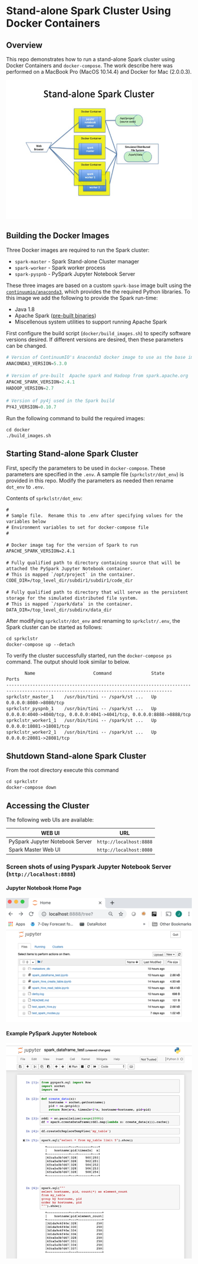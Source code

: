 # Stand-alone Spark Cluster Using Docker Containers

## Overview

This repo demonstrates how to run a stand-alone Spark cluster using Docker Containers and `docker-compose`.  The work describe here was performed on a MacBook Pro (MacOS 10.14.4) and Docker for Mac (2.0.0.3).

![Architecture Overview](./images/architecture_slide.jpg)


## Building the Docker Images
Three Docker images are required to run the Spark cluster:
* `spark-master` - Spark Stand-alone Cluster manager
* `spark-worker` - Spark worker process
* `spark-pyspnb` - PySpark Jupyter Notebook Server

These three images are based on a custom `spark-base` image built using the [`continuumio/anaconda3`](https://hub.docker.com/r/continuumio/anaconda3/), which provides the the required Python libraries.  To this image we add the following to provide the Spark run-time:
* Java 1.8
* Apache Spark ([pre-built binaries](https://spark.apache.org/downloads.html))
* Miscellenous system utilities to support running Apache Spark

First configure the build script (`docker/build_images.sh`) to specify software versions desired.  If different versions are desired, then these parameters can be changed.
```python
# Version of ContinuumIO's Anaconda3 docker image to use as the base image 
ANACONDA3_VERSION=5.3.0

# Version of pre-built  Apache spark and Hadoop from spark.apache.org
APACHE_SPARK_VERSION=2.4.1
HADOOP_VERSION=2.7

# Version of py4j used in the Spark build
PY4J_VERSION=0.10.7
```

Run the following command to build the required images:
```
cd docker
./build_images.sh
```

## Starting Stand-alone Spark Cluster
First, specify the parameters to be used in `docker-compose`.  These parameters are specified in the `.env`.  A sample file (`sprkclstr/dot_env`) is provided in this repo.  Modify the parameters as needed then rename `dot_env` to `.env`.

Contents of `sprkclstr/dot_env`:
```
#
# Sample file.  Rename this to .env after specifying values for the variables below
# Environment variables to set for docker-compose file
#

# Docker image tag for the version of Spark to run
APACHE_SPARK_VERSION=2.4.1

# Fully qualified path to directory containing source that will be attached the PySpark Jupyter Notebook container.
# This is mapped `/opt/project` in the container.
CODE_DIR=/top_level_dir/subdir1/subdir1/code_dir

# Fully qualified path to directory that will serve as the persistent storage for the simulated distributed file system.
# This is mapped `/spark/data` in the container.
DATA_DIR=/top_level_dir/subdirx/data_dir
```

After modifying `sprkclstr/dot_env` and renaming to `sprkclstr/.env`, the Spark cluster can be started as follows:
```
cd sprkclstr
docker-compose up --detach
```

To verify the cluster successfully started, run the `docker-compose ps` command.  The output should look similar to below.  
```
       Name                      Command               State                                   Ports                                 
-------------------------------------------------------------------------------------------------------------------------------------
sprkclstr_master_1    /usr/bin/tini -- /spark/st ...   Up      0.0.0.0:8080->8080/tcp                                                
sprkclstr_pyspnb_1    /usr/bin/tini -- /spark/st ...   Up      0.0.0.0:4040->4040/tcp, 0.0.0.0:4041->4041/tcp, 0.0.0.0:8888->8888/tcp
sprkclstr_worker1_1   /usr/bin/tini -- /spark/st ...   Up      0.0.0.0:18081->18081/tcp                                              
sprkclstr_worker2_1   /usr/bin/tini -- /spark/st ...   Up      0.0.0.0:28081->28081/tcp 
```

## Shutdown Stand-alone Spark Cluster
From the root directory execute this command
```
cd sprkclstr
docker-compose down
```

## Accessing the Cluster
The following web UIs are available:

|WEB UI|URL|
|------|---|
|PySpark Jupyter Notebook Server|`http://localhost:8888`|
|Spark Master Web UI|`http://localhost:8080`|



### Screen shots of using Pyspark Jupyter Notebook Server (`http://localhost:8888`)
#### Jupyter Notebook Home Page
![PySpark Jupyter Notebook Home Page](./images/jupyter_notebook_home_page.png)

#### Example PySpark Jupyter Notebook
![PySpark Jupyter Notebook Example](./images/jupyter_notebook_example.png)